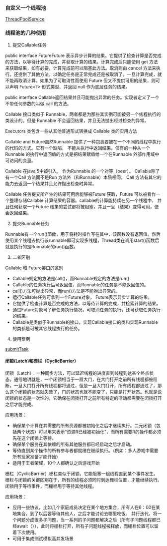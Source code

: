 ### 自定义一个线程池

[ThreadPoolService](./src/main/java/ThreadFactory.java)


### 线程池的几种使用

1. 提交Callable任务

public interface Future<V>Future 表示异步计算的结果。它提供了检查计算是否完成的方法，以等待计算的完成，并获取计算的结果。计算完成后只能使用 get 方法来获取结果，如有必要，计算完成前可以阻塞此方法。取消则由 cancel 方法来执行。还提供了其他方法，以确定任务是正常完成还是被取消了。一旦计算完成，就不能再取消计算。如果为了可取消性而使用 Future 但又不提供可用的结果，则可以声明 Future<?> 形式类型、并返回 null 作为底层任务的结果。

public interface Callable<V>返回结果并且可能抛出异常的任务。实现者定义了一个不带任何参数的叫做 call 的方法。 

Callable 接口类似于 Runnable，两者都是为那些其实例可能被另一个线程执行的类设计的。但是 Runnable 不会返回结果，并且无法抛出经过检查的异常。 

Executors 类包含一些从其他普通形式转换成 Callable 类的实用方法

Callable and Future虽然Runnable 提供了一种包裹要被在一个不同的线程中执行的代码的方式。它有一个缺陷， 不能从执行中返回结果。仅有的一种从一个Runnable 的执行中返回值的方式是把结果赋值给一个在Runnable 外部作用域中可访问的变量。

Callable 在java 5中被引入， 作为Runnable 的一个对等（peer）。 Callable除了有一个Call 方法而不是Run 方法外（和Runnable）本质相同。 Call 方法有其它的能力去返回一个结果并且允许抛出检查时异常。

Callable 任务提交所产生的结果可用后能够被Future 获取，Future 可以被看作一个整理存储Callable 计算结果的容器。callable的计算能持续在另一个线程中， 并且任何获取一个Future 结果的尝试都将被阻塞，并且一旦（结果）变得可用，便会返回结果。

2. 提交Runnable任务

Runnable有一个run()函数，用于将耗时操作写在其中，该函数没有返回值。然后使用某个线程去执行该runnable即可实现多线程，Thread类在调用start()函数后就是执行的是Runnable的run()函数。


3. 二者区别

Callable 和 Future接口的区别

- Callable规定的方法是call()，而Runnable规定的方法是run(). 
- Callable的任务执行后可返回值，而Runnable的任务是不能返回值的。  
- call()方法可抛出异常，而run()方法是不能抛出异常的。 
- 运行Callable任务可拿到一个Future对象， Future表示异步计算的结果。 
- 它提供了检查计算是否完成的方法，以等待计算的完成，并检索计算的结果。 
- 通过Future对象可了解任务执行情况，可取消任务的执行，还可获取任务执行的结果。 
- Callable是类似于Runnable的接口，实现Callable接口的类和实现Runnable的类都是可被其它线程执行的任务。

4. 使用案例

[submitTask](./src/main/java/submittask/MainTask.java)


#### 闭锁(Latch)和栅栏（CyclicBarrier）

闭锁（Latch）：一种同步方法，可以延迟线程的进度直到线程到达某个终点状态。通俗地讲就是，一个闭锁相当于一扇大门，在大门打开之前所有线程都被阻断，一旦大门打开所有线程都将通过，但是一旦大门打开，所有线程都通过了，那么这个闭锁的状态就失效了，门的状态也就不能变了，只能是打开状态。也就是说闭锁的状态是一次性的，它确保在闭锁打开之前所有特定的活动都需要在闭锁打开之后才能完成。


应用场景：

- 确保某个计算在其需要的所有资源都被初始化之后才继续执行。二元闭锁（包括两个状态）可以用来表示“资源R已经被初始化”，而所有需要R的操作都必须先在这个闭锁上等待。
- 确保某个服务在其依赖的所有其他服务都已经启动之后才启动。
- 等待直到某个操作的所有参与者都就绪在继续执行。（例如：多人游戏中需要所有玩家准备才能开始）
- 适用于王者荣耀，10个人都确认之后游戏开始


栅栏（CyclicBarrier）栅栏类似于闭锁，它能阻塞一组线程直到某个事件发生。 栅栏与闭锁的关键区别在于，所有的线程必须同时到达栅栏位置，才能继续执行。闭锁用于等待事件，而栅栏用于等待其他线程。

应用场景： 

- 应用一些协议，比如几个家庭成员决定在某个地方集合，所有人在6：00在某地集合，到了以后要等待其他人，之后才能讨论去哪里吃饭。 并行迭代，将一个问题分成很多子问题，当一系列的子问题都解决之后（所有子问题线程都已经await（）），此时将栅栏打开，所有子问题线程被释放，而栅栏位置可以留着下次使用。
- 可用于集成测试模拟高并发场景







